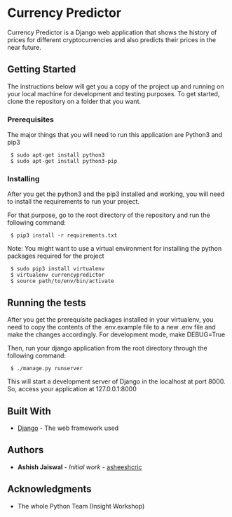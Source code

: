 # Currency Predictor

Currency Predictor is a Django web application that shows the history of prices for different cryptocurrencies and also predicts their prices in the near future.

## Getting Started

The instructions below will get you a copy of the project up and running on your local machine for development and testing purposes. To get started, clone the repository on a folder that you want.

### Prerequisites

The major things that you will need to run this application are Python3 and pip3

```
 $ sudo apt-get install python3
 $ sudo apt-get install python3-pip
```

### Installing

After you get the python3 and the pip3 installed and working, you will need to install the requirements to run your project.

For that purpose, go to the root directory of the repository and run the following command:

```
 $ pip3 install -r requirements.txt
```

Note: You might want to use a virtual environment for installing the python packages required for the project

```
 $ sudo pip3 install virtualenv
 $ virtualenv currencypredictor
 $ source path/to/env/bin/activate
```


## Running the tests

After you get the prerequisite packages installed in your virtualenv, you need to copy the contents of the .env.example file to a new .env file and make the changes accordingly.
For development mode, make DEBUG=True

Then, run your django application from the root directory through the following command:

```
 $ ./manage.py runserver
```
This will start a development server of Django in the localhost at port 8000. So, access your application at 127.0.0.1:8000


## Built With

* [Django](https://docs.djangoproject.com/en/2.0/) - The web framework used


## Authors

* **Ashish Jaiswal** - *Initial work* - [asheeshcric](https://github.com/asheeshcric)

## Acknowledgments

* The whole Python Team (Insight Workshop)
